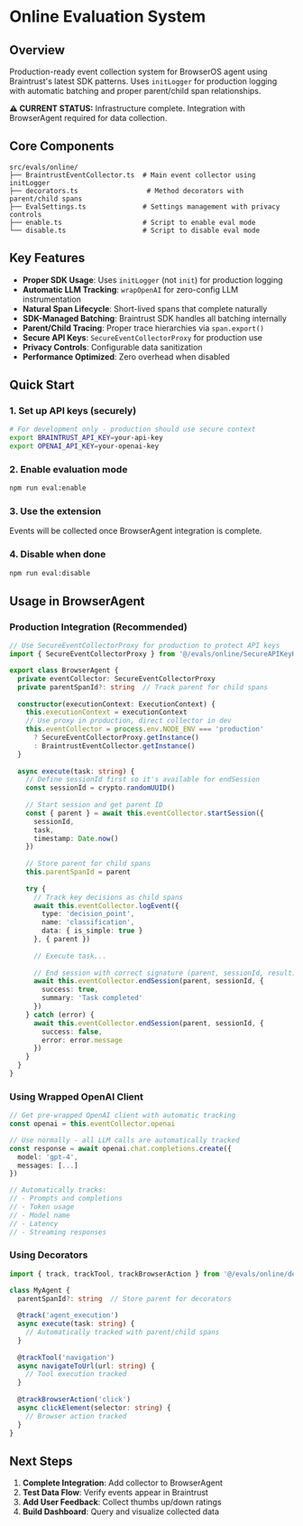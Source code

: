 # Online Evaluation System

## Overview

Production-ready event collection system for BrowserOS agent using Braintrust's latest SDK patterns. Uses `initLogger` for production logging with automatic batching and proper parent/child span relationships.

**⚠️ CURRENT STATUS:** Infrastructure complete. Integration with BrowserAgent required for data collection.

## Core Components

```
src/evals/online/
├── BraintrustEventCollector.ts  # Main event collector using initLogger
├── decorators.ts                 # Method decorators with parent/child spans
├── EvalSettings.ts              # Settings management with privacy controls
├── enable.ts                    # Script to enable eval mode
└── disable.ts                   # Script to disable eval mode
```

## Key Features

- **Proper SDK Usage**: Uses `initLogger` (not `init`) for production logging
- **Automatic LLM Tracking**: `wrapOpenAI` for zero-config LLM instrumentation
- **Natural Span Lifecycle**: Short-lived spans that complete naturally
- **SDK-Managed Batching**: Braintrust SDK handles all batching internally
- **Parent/Child Tracing**: Proper trace hierarchies via `span.export()`
- **Secure API Keys**: `SecureEventCollectorProxy` for production use
- **Privacy Controls**: Configurable data sanitization
- **Performance Optimized**: Zero overhead when disabled

## Quick Start

### 1. Set up API keys (securely)

```bash
# For development only - production should use secure context
export BRAINTRUST_API_KEY=your-api-key
export OPENAI_API_KEY=your-openai-key
```

### 2. Enable evaluation mode

```bash
npm run eval:enable
```

### 3. Use the extension

Events will be collected once BrowserAgent integration is complete.

### 4. Disable when done

```bash
npm run eval:disable
```

## Usage in BrowserAgent

### Production Integration (Recommended)

```typescript
// Use SecureEventCollectorProxy for production to protect API keys
import { SecureEventCollectorProxy } from '@/evals/online/SecureAPIKeyHandler'

export class BrowserAgent {
  private eventCollector: SecureEventCollectorProxy
  private parentSpanId?: string  // Track parent for child spans
  
  constructor(executionContext: ExecutionContext) {
    this.executionContext = executionContext
    // Use proxy in production, direct collector in dev
    this.eventCollector = process.env.NODE_ENV === 'production' 
      ? SecureEventCollectorProxy.getInstance()
      : BraintrustEventCollector.getInstance()
  }
  
  async execute(task: string) {
    // Define sessionId first so it's available for endSession
    const sessionId = crypto.randomUUID()
    
    // Start session and get parent ID
    const { parent } = await this.eventCollector.startSession({
      sessionId,
      task,
      timestamp: Date.now()
    })
    
    // Store parent for child spans
    this.parentSpanId = parent
    
    try {
      // Track key decisions as child spans
      await this.eventCollector.logEvent({
        type: 'decision_point',
        name: 'classification',
        data: { is_simple: true }
      }, { parent })
      
      // Execute task...
      
      // End session with correct signature (parent, sessionId, result)
      await this.eventCollector.endSession(parent, sessionId, {
        success: true,
        summary: 'Task completed'
      })
    } catch (error) {
      await this.eventCollector.endSession(parent, sessionId, {
        success: false,
        error: error.message
      })
    }
  }
}
```

### Using Wrapped OpenAI Client

```typescript
// Get pre-wrapped OpenAI client with automatic tracking
const openai = this.eventCollector.openai

// Use normally - all LLM calls are automatically tracked
const response = await openai.chat.completions.create({
  model: 'gpt-4',
  messages: [...]
})

// Automatically tracks:
// - Prompts and completions
// - Token usage
// - Model name
// - Latency
// - Streaming responses
```

### Using Decorators

```typescript
import { track, trackTool, trackBrowserAction } from '@/evals/online/decorators'

class MyAgent {
  parentSpanId?: string  // Store parent for decorators
  
  @track('agent_execution')
  async execute(task: string) {
    // Automatically tracked with parent/child spans
  }
  
  @trackTool('navigation')
  async navigateToUrl(url: string) {
    // Tool execution tracked
  }
  
  @trackBrowserAction('click')
  async clickElement(selector: string) {
    // Browser action tracked
  }
}
```

## Next Steps

1. **Complete Integration**: Add collector to BrowserAgent
2. **Test Data Flow**: Verify events appear in Braintrust
3. **Add User Feedback**: Collect thumbs up/down ratings
4. **Build Dashboard**: Query and visualize collected data